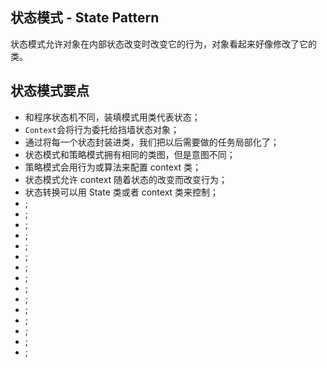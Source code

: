 ## 状态模式 - State Pattern

状态模式允许对象在内部状态改变时改变它的行为，对象看起来好像修改了它的类。

## 状态模式要点

- 和程序状态机不同，装填模式用类代表状态；
- `Context`会将行为委托给挡墙状态对象；
- 通过将每一个状态封装进类，我们把以后需要做的任务局部化了；
- 状态模式和策略模式拥有相同的类图，但是意图不同；
- 策略模式会用行为或算法来配置 context 类；
- 状态模式允许 context 随着状态的改变而改变行为；
- 状态转换可以用 State 类或者 context 类来控制；
- ;
- ;
- ;
- ;
- ;
- ;
- ;
- ;
- ;
- ;
- ;
- ;
- ;
- ;
- ;